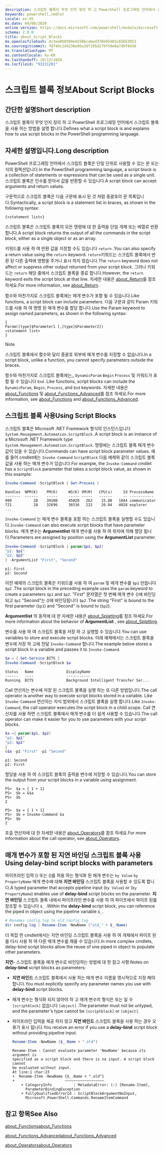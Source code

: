 ```yaml
---
description: 스크립트 블록이 무엇 인지 정의 하 고 PowerShell 프로그래밍 언어에서 스크립트 블록을 사용 하는 방법을 설명 합니다.
keywords: powershell,cmdlet
Locale: en-US
ms.date: 04/08/2020
online version: https://docs.microsoft.com/powershell/module/microsoft.powershell.core/about/about_script_blocks?view=powershell-6&WT.mc_id=ps-gethelp
schema: 2.0.0
title: about_Script_Blocks
ms.openlocfilehash: dc3ee050399e92506cabed370e95d03c65652953
ms.sourcegitcommit: f874dc1d4236e06a3df195d179f59e0a7d9f8436
ms.translationtype: MT
ms.contentlocale: ko-KR
ms.lasthandoff: 10/13/2020
ms.locfileid: "93221201"
---
```

# <a name="about-script-blocks"></a><span data-ttu-id="45577-104">스크립트 블록 정보</span><span class="sxs-lookup"><span data-stu-id="45577-104">About Script Blocks</span></span>

## <a name="short-description"></a><span data-ttu-id="45577-105">간단한 설명</span><span class="sxs-lookup"><span data-stu-id="45577-105">Short description</span></span>

<span data-ttu-id="45577-106">스크립트 블록이 무엇 인지 정의 하 고 PowerShell 프로그래밍 언어에서 스크립트 블록을 사용 하는 방법을 설명 합니다.</span><span class="sxs-lookup"><span data-stu-id="45577-106">Defines what a script block is and explains how to use script blocks in the PowerShell programming language.</span></span>

## <a name="long-description"></a><span data-ttu-id="45577-107">자세한 설명입니다.</span><span class="sxs-lookup"><span data-stu-id="45577-107">Long description</span></span>

<span data-ttu-id="45577-108">PowerShell 프로그래밍 언어에서 스크립트 블록은 단일 단위로 사용할 수 있는 문 또는 식의 컬렉션입니다.</span><span class="sxs-lookup"><span data-stu-id="45577-108">In the PowerShell programming language, a script block is a collection of statements or expressions that can be used as a single unit.</span></span>
<span data-ttu-id="45577-109">스크립트 블록은 인수를 받아서 값을 반환할 수 있습니다.</span><span class="sxs-lookup"><span data-stu-id="45577-109">A script block can accept arguments and return values.</span></span>

<span data-ttu-id="45577-110">구문적으로 스크립트 블록은 다음 구문에 표시 된 것 처럼 중괄호의 문 목록입니다.</span><span class="sxs-lookup"><span data-stu-id="45577-110">Syntactically, a script block is a statement list in braces, as shown in the following syntax:</span></span>

```
{<statement list>}
```

<span data-ttu-id="45577-111">스크립트 블록은 스크립트 블록의 모든 명령에 대 한 출력을 단일 개체 또는 배열로 반환 합니다.</span><span class="sxs-lookup"><span data-stu-id="45577-111">A script block returns the output of all the commands in the script block, either as a single object or as an array.</span></span>

<span data-ttu-id="45577-112">키워드를 사용 하 여 반환 값을 지정할 수도 있습니다 `return` .</span><span class="sxs-lookup"><span data-stu-id="45577-112">You can also specify a return value using the `return` keyword.</span></span> <span data-ttu-id="45577-113">`return`키워드는 스크립트 블록에서 반환 된 다른 출력에 영향을 주거나 표시 하지 않습니다.</span><span class="sxs-lookup"><span data-stu-id="45577-113">The `return` keyword does not affect or suppress other output returned from your script block.</span></span> <span data-ttu-id="45577-114">그러나 키워드는 `return` 해당 줄에서 스크립트 블록을 종료 합니다.</span><span class="sxs-lookup"><span data-stu-id="45577-114">However, the `return` keyword exits the script block at that line.</span></span> <span data-ttu-id="45577-115">자세한 내용은 [about_Return](about_Return.md)를 참조 하세요.</span><span class="sxs-lookup"><span data-stu-id="45577-115">For more information, see [about_Return](about_Return.md).</span></span>

<span data-ttu-id="45577-116">함수와 마찬가지로 스크립트 블록에는 매개 변수가 포함 될 수 있습니다.</span><span class="sxs-lookup"><span data-stu-id="45577-116">Like functions, a script block can include parameters.</span></span> <span data-ttu-id="45577-117">다음 구문과 같이 Param 키워드를 사용 하 여 명명 된 매개 변수를 할당 합니다.</span><span class="sxs-lookup"><span data-stu-id="45577-117">Use the Param keyword to assign named parameters, as shown in the following syntax:</span></span>

```
{
Param([type]$Parameter1 [,[type]$Parameter2])
<statement list>
}
```

> [!NOTE]
> <span data-ttu-id="45577-118">스크립트 블록에서 함수와 달리 중괄호 외부에 매개 변수를 지정할 수 없습니다.</span><span class="sxs-lookup"><span data-stu-id="45577-118">In a script block, unlike a function, you cannot specify parameters outside the braces.</span></span>

<span data-ttu-id="45577-119">함수와 마찬가지로 스크립트 블록에는,, `DynamicParam` `Begin` `Process` 및 키워드가 포함 될 수 있습니다 `End` .</span><span class="sxs-lookup"><span data-stu-id="45577-119">Like functions, script blocks can include the `DynamicParam`, `Begin`, `Process`, and `End` keywords.</span></span> <span data-ttu-id="45577-120">자세한 내용은 [about_Functions](about_Functions.md) 및 [about_Functions_Advanced](about_Functions_Advanced.md)를 참조 하세요.</span><span class="sxs-lookup"><span data-stu-id="45577-120">For more information, see [about_Functions](about_Functions.md) and [about_Functions_Advanced](about_Functions_Advanced.md).</span></span>

## <a name="using-script-blocks"></a><span data-ttu-id="45577-121">스크립트 블록 사용</span><span class="sxs-lookup"><span data-stu-id="45577-121">Using Script Blocks</span></span>

<span data-ttu-id="45577-122">스크립트 블록은 Microsoft .NET Framework 형식의 인스턴스입니다 `System.Management.Automation.ScriptBlock` .</span><span class="sxs-lookup"><span data-stu-id="45577-122">A script block is an instance of a Microsoft .NET Framework type `System.Management.Automation.ScriptBlock`.</span></span> <span data-ttu-id="45577-123">명령에는 스크립트 블록 매개 변수 값이 있을 수 있습니다.</span><span class="sxs-lookup"><span data-stu-id="45577-123">Commands can have script block parameter values.</span></span> <span data-ttu-id="45577-124">예를 들어 cmdlet에는 `Invoke-Command` `ScriptBlock` 다음 예제와 같이 스크립트 블록 값을 사용 하는 매개 변수가 있습니다.</span><span class="sxs-lookup"><span data-stu-id="45577-124">For example, the `Invoke-Command` cmdlet has a `ScriptBlock` parameter that takes a script block value, as shown in this example:</span></span>

```powershell
Invoke-Command -ScriptBlock { Get-Process }
```

```Output
Handles  NPM(K)    PM(K)     WS(K) VM(M)   CPU(s)     Id ProcessName
-------  ------    -----     ----- -----   ------     -- -----------
999          28    39100     45020   262    15.88   1844 communicator
721          28    32696     36536   222    20.84   4028 explorer
...
```

<span data-ttu-id="45577-125">`Invoke-Command` 는 매개 변수 블록을 포함 하는 스크립트 블록을 실행할 수도 있습니다.</span><span class="sxs-lookup"><span data-stu-id="45577-125">`Invoke-Command` can also execute script blocks that have parameter blocks.</span></span>
<span data-ttu-id="45577-126">매개 변수는 **Argumentlist** 매개 변수를 사용 하 여 위치에 의해 할당 됩니다.</span><span class="sxs-lookup"><span data-stu-id="45577-126">Parameters are assigned by position using the **ArgumentList** parameter.</span></span>

```powershell
Invoke-Command -ScriptBlock { param($p1, $p2)
"p1: $p1"
"p2: $p2"
} -ArgumentList "First", "Second"
```

```Output
p1: First
p2: Second
```

<span data-ttu-id="45577-127">이전 예제의 스크립트 블록은 키워드를 사용 하 여 `param` 및 매개 변수를 `$p1` 만듭니다 `$p2` .</span><span class="sxs-lookup"><span data-stu-id="45577-127">The script block in the preceding example uses the `param` keyword to create a parameters `$p1` and `$p2`.</span></span> <span data-ttu-id="45577-128">"First" 문자열은 첫 번째 매개 변수 ()에 바인딩되고 `$p1` "Second"는 ()에 바인딩됩니다 `$p2` .</span><span class="sxs-lookup"><span data-stu-id="45577-128">The string "First" is bound to the first parameter (`$p1`) and "Second" is bound to (`$p2`).</span></span>

<span data-ttu-id="45577-129">**Argumentlist** 의 동작에 대 한 자세한 내용은 [about_Splatting](about_Splatting.md#splatting-with-arrays)를 참조 하세요.</span><span class="sxs-lookup"><span data-stu-id="45577-129">For more information about the behavior of **ArgumentList** , see [about_Splatting](about_Splatting.md#splatting-with-arrays).</span></span>

<span data-ttu-id="45577-130">변수를 사용 하 여 스크립트 블록을 저장 하 고 실행할 수 있습니다.</span><span class="sxs-lookup"><span data-stu-id="45577-130">You can use variables to store and execute script blocks.</span></span> <span data-ttu-id="45577-131">아래 예제에서는 스크립트 블록을 변수에 저장 하 고에 전달 `Invoke-Command` 합니다.</span><span class="sxs-lookup"><span data-stu-id="45577-131">The example below stores a script block in a variable and passes it to `Invoke-Command`.</span></span>

```powershell
$a = { Get-Service BITS }
Invoke-Command -ScriptBlock $a
```

```Output
Status   Name               DisplayName
------   ----               -----------
Running  BITS               Background Intelligent Transfer Ser...
```

<span data-ttu-id="45577-132">Call 연산자는 변수에 저장 된 스크립트 블록을 실행 하는 또 다른 방법입니다.</span><span class="sxs-lookup"><span data-stu-id="45577-132">The call operator is another way to execute script blocks stored in a variable.</span></span>
<span data-ttu-id="45577-133">Like `Invoke-Command` 연산자는 자식 범위에서 스크립트 블록을 실행 합니다.</span><span class="sxs-lookup"><span data-stu-id="45577-133">Like `Invoke-Command`, the call operator executes the script block in a child scope.</span></span> <span data-ttu-id="45577-134">Call 연산자를 사용 하면 스크립트 블록에서 매개 변수를 더 쉽게 사용할 수 있습니다.</span><span class="sxs-lookup"><span data-stu-id="45577-134">The call operator can make it easier for you to use parameters with your script blocks.</span></span>

```powershell
$a ={ param($p1, $p2)
"p1: $p1"
"p2: $p2"
}
&$a -p2 "First" -p1 "Second"
```

```Output
p1: Second
p2: First
```

<span data-ttu-id="45577-135">할당을 사용 하 여 스크립트 블록의 출력을 변수에 저장할 수 있습니다.</span><span class="sxs-lookup"><span data-stu-id="45577-135">You can store the output from your script blocks in a variable using assignment.</span></span>

```
PS>  $a = { 1 + 1}
PS>  $b = &$a
PS>  $b
2
```

```
PS>  $a = { 1 + 1}
PS>  $b = Invoke-Command $a
PS>  $b
2
```

<span data-ttu-id="45577-136">호출 연산자에 대 한 자세한 내용은 [about_Operators](about_Operators.md)를 참조 하세요.</span><span class="sxs-lookup"><span data-stu-id="45577-136">For more information about the call operator, see [about_Operators](about_Operators.md).</span></span>

## <a name="using-delay-bind-script-blocks-with-parameters"></a><span data-ttu-id="45577-137">매개 변수가 포함 된 지연 바인딩 스크립트 블록 사용</span><span class="sxs-lookup"><span data-stu-id="45577-137">Using delay-bind script blocks with parameters</span></span>

<span data-ttu-id="45577-138">파이프라인 입력 () 또는 ()를 허용 하는 형식화 된 매개 변수는 `by Value` `by PropertyName` 매개 변수에 대해 **지연 바인딩** 스크립트 블록을 사용할 수 있도록 합니다.</span><span class="sxs-lookup"><span data-stu-id="45577-138">A typed parameter that accepts pipeline input (`by Value`) or (`by PropertyName`) enables use of **delay-bind** script blocks on the parameter.</span></span>
<span data-ttu-id="45577-139">**지연 바인딩** 스크립트 블록 내에서 파이프라인 변수를 사용 하 여 파이프에서 파이프 된를 참조할 수 있습니다 `$_` .</span><span class="sxs-lookup"><span data-stu-id="45577-139">Within the **delay-bind** script block, you can reference the piped in object using the pipeline variable `$_`.</span></span>

```powershell
# Renames config.log to old_config.log
dir config.log | Rename-Item -NewName {"old_" + $_.Name}
```

<span data-ttu-id="45577-140">더 복잡 한 cmdlet에서는 지연 바인딩 스크립트 블록을 사용 하 여 개체에서 파이프 된를 다시 사용 하 여 다른 매개 변수를 채울 수 있습니다.</span><span class="sxs-lookup"><span data-stu-id="45577-140">In more complex cmdlets, delay-bind script blocks allow the reuse of one piped in object to populate other parameters.</span></span>

<span data-ttu-id="45577-141">**지연-** 스크립트 블록을 매개 변수로 바인딩하는 방법에 대 한 참고 사항:</span><span class="sxs-lookup"><span data-stu-id="45577-141">Notes on **delay-bind** script blocks as parameters:</span></span>

- <span data-ttu-id="45577-142">**지연 바인드** 스크립트 블록에서 사용 하는 매개 변수 이름을 명시적으로 지정 해야 합니다.</span><span class="sxs-lookup"><span data-stu-id="45577-142">You must explicitly specify any parameter names you use with **delay-bind** script blocks.</span></span>
- <span data-ttu-id="45577-143">매개 변수는 형식화 되지 않아야 하 고 매개 변수의 형식은 또는 일 수 `[scriptblock]` 없습니다 `[object]` .</span><span class="sxs-lookup"><span data-stu-id="45577-143">The parameter must not be untyped, and the parameter's type cannot be `[scriptblock]` or `[object]`.</span></span>
- <span data-ttu-id="45577-144">파이프라인 입력을 제공 하지 않고 **지연 바인드** 스크립트 블록을 사용 하는 경우 오류가 표시 됩니다.</span><span class="sxs-lookup"><span data-stu-id="45577-144">You receive an error if you use a **delay-bind** script block without providing pipeline input.</span></span>

  ```powershell
  Rename-Item -NewName {$_.Name + ".old"}
  ```

  ```Output
  Rename-Item : Cannot evaluate parameter 'NewName' because its argument is
  specified as a script block and there is no input. A script block cannot
  be evaluated without input.
  At line:1 char:23
  +  Rename-Item -NewName {$_.Name + ".old"}
  +                       ~~~~~~~~~~~~~~~~~~
      + CategoryInfo          : MetadataError: (:) [Rename-Item],
        ParameterBindingException
      + FullyQualifiedErrorId : ScriptBlockArgumentNoInput,
        Microsoft.PowerShell.Commands.RenameItemCommand
  ```

## <a name="see-also"></a><span data-ttu-id="45577-145">참고 항목</span><span class="sxs-lookup"><span data-stu-id="45577-145">See Also</span></span>

[<span data-ttu-id="45577-146">about_Functions</span><span class="sxs-lookup"><span data-stu-id="45577-146">about_Functions</span></span>](about_Functions.md)

[<span data-ttu-id="45577-147">about_Functions_Advanced</span><span class="sxs-lookup"><span data-stu-id="45577-147">about_Functions_Advanced</span></span>](about_Functions_Advanced.md)

[<span data-ttu-id="45577-148">about_Operators</span><span class="sxs-lookup"><span data-stu-id="45577-148">about_Operators</span></span>](about_Operators.md)
